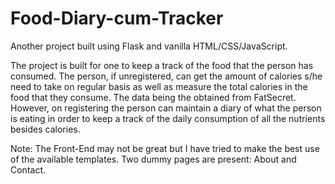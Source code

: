 # Food-Diary-cum-Tracker

Another project built using Flask and vanilla HTML/CSS/JavaScript.

The project is built for one to keep a track of the food that the person has consumed. The person, if unregistered, can get the amount of calories s/he need to take on regular basis as well as measure the total calories in the food that they consume. The data being the obtained from FatSecret. However, on registering the person can maintain a diary of what the person is eating in order to keep a track of the daily consumption of all the nutrients besides calories.

Note: The Front-End may not be great but I have tried to make the best use of the available templates. Two dummy pages are present: About and Contact.
